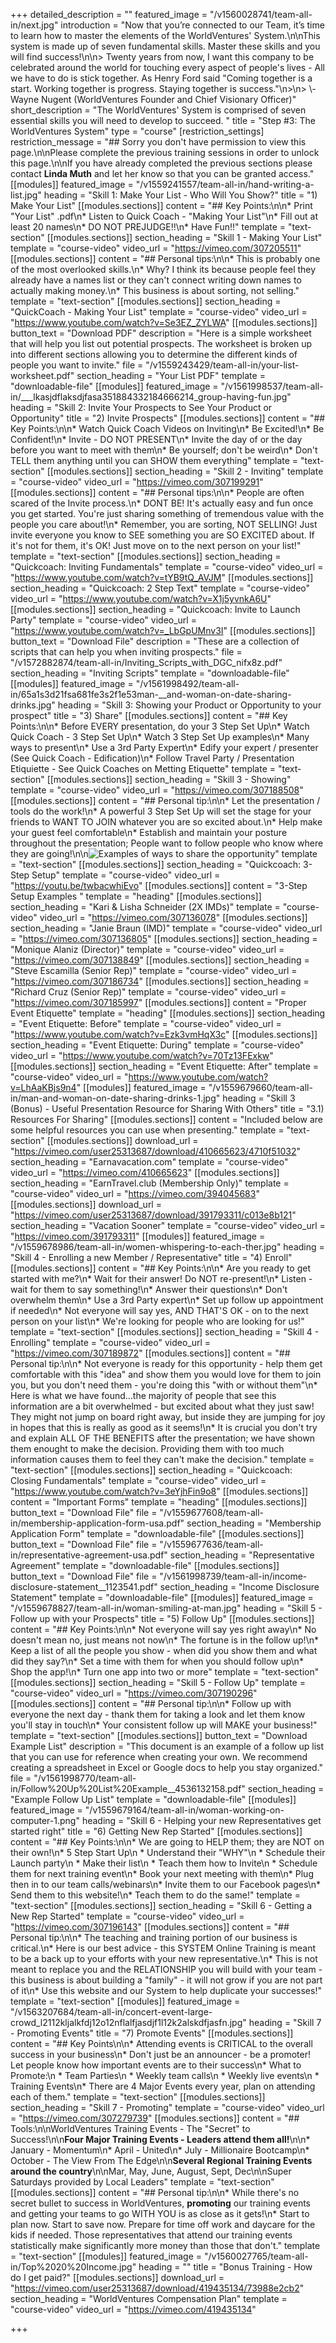 +++
detailed_description = ""
featured_image = "/v1560028741/team-all-in/next.jpg"
introduction = "Now that you’re connected to our Team, it’s time to learn how to master the elements of the WorldVentures' System.\n\nThis system is made up of seven fundamental skills. Master these skills and you will find success!\n\n> Twenty years from now, I want this company to be celebrated around the world for touching every aspect of people's lives - All we have to do is stick together. As Henry Ford said \"Coming together is a start. Working together is progress. Staying together is success.\"\n>\n> \\-Wayne Nugent (WorldVentures Founder and Chief Visionary Officer)"
short_description = "The WorldVentures' System is comprised of seven essential skills you will need to develop to succeed. "
title = "Step #3: The WorldVentures System"
type = "course"
[restriction_settings]
restriction_message = "## Sorry you don't have permission to view this page.\n\nPlease complete the previous training sessions in order to unlock this page.\n\nIf you have already completed the previous sections please contact **Linda Muth** and let her know so that you can be granted access."
[[modules]]
featured_image = "/v1559241557/team-all-in/hand-writing-a-list.jpg"
heading = "Skill 1: Make Your List - Who Will You Show?"
title = "1) Make Your List"
[[modules.sections]]
content = "## Key Points:\n\n* Print \"Your List\" .pdf\n* Listen to Quick Coach - \"Making Your List\"\n* Fill out at least 20 names\n* DO NOT PREJUDGE!!\n* Have Fun!!"
template = "text-section"
[[modules.sections]]
section_heading = "Skill 1 - Making Your List"
template = "course-video"
video_url = "https://vimeo.com/307205511"
[[modules.sections]]
content = "## Personal tips:\n\n* This is probably one of the most overlooked skills.\n* Why? I think its because people feel they already have a names list or they can't connect writing down names to actually making money.\n* This business is about sorting, not selling."
template = "text-section"
[[modules.sections]]
section_heading = "QuickCoach - Making Your List"
template = "course-video"
video_url = "https://www.youtube.com/watch?v=Se3EZ_ZYLWA"
[[modules.sections]]
button_text = "Download PDF"
description = "Here is a simple worksheet that will help you list out potential prospects. The worksheet is broken up into different sections allowing you to determine the different kinds of people you want to invite."
file = "/v1559243429/team-all-in/your-list-worksheet.pdf"
section_heading = "Your List PDF"
template = "downloadable-file"
[[modules]]
featured_image = "/v1561998537/team-all-in/___lkasjdflaksdjfasa351884332184666214_group-having-fun.jpg"
heading = "Skill 2: Invite Your Prospects to See Your Product or Opportunity"
title = "2) Invite Prospects"
[[modules.sections]]
content = "## Key Points:\n\n* Watch Quick Coach Videos on Inviting\n* Be Excited!\n* Be Confident!\n* Invite - DO NOT PRESENT\n* Invite the day of or the day before you want to meet with them\n* Be yourself; don't be weird\n* Don't TELL them anything until you can SHOW them everything"
template = "text-section"
[[modules.sections]]
section_heading = "Skill 2 - Inviting"
template = "course-video"
video_url = "https://vimeo.com/307199291"
[[modules.sections]]
content = "## Personal tips:\n\n* People are often scared of the Invite process.\n* DONT BE! It's actually easy and fun once you get started. You're just sharing something of tremendous value with the people you care about!\n* Remember, you are sorting, NOT SELLING! Just invite everyone you know to SEE something you are SO EXCITED about. If it's not for them, it's OK! Just move on to the next person on your list!"
template = "text-section"
[[modules.sections]]
section_heading = "Quickcoach: Inviting Fundamentals"
template = "course-video"
video_url = "https://www.youtube.com/watch?v=tYB9tQ_AVJM"
[[modules.sections]]
section_heading = "Quickcoach: 2 Step Text"
template = "course-video"
video_url = "https://www.youtube.com/watch?v=X1j5yvnkA6U"
[[modules.sections]]
section_heading = "Quickcoach: Invite to Launch Party"
template = "course-video"
video_url = "https://www.youtube.com/watch?v=_LbGpUMnv3I"
[[modules.sections]]
button_text = "Download File"
description = "These are a collection of scripts that can help you when inviting prospects."
file = "/v1572882874/team-all-in/Inviting_Scripts_with_DGC_nifx8z.pdf"
section_heading = "Inviting Scripts"
template = "downloadable-file"
[[modules]]
featured_image = "/v1561998492/team-all-in/65a1s3d21fsa681fe3s2f1e53man-__and-woman-on-date-sharing-drinks.jpg"
heading = "Skill 3: Showing your Product or Opportunity to your prospect"
title = "3) Share"
[[modules.sections]]
content = "## Key Points:\n\n* Before EVERY presentation, do your 3 Step Set Up\n* Watch Quick Coach - 3 Step Set Up\n* Watch 3 Step Set Up examples\n* Many ways to present\n* Use a 3rd Party Expert\n* Edify your expert / presenter (See Quick Coach - Edification)\n* Follow Travel Party / Presentation Etiquiette - See Quick Coaches on Metting Etiquette"
template = "text-section"
[[modules.sections]]
section_heading = "Skill 3 - Showing"
template = "course-video"
video_url = "https://vimeo.com/307188508"
[[modules.sections]]
content = "## Personal tip:\n\n* Let the presentation / tools do the work!\n* A powerful 3 Step Set Up will set the stage for your friends to WANT TO JOIN whatever you are so excited about.\n* Help make your guest feel comfortable\n* Establish and maintain your posture throughout the presentation; People want to follow people who know where they are going!\n\n![Examples of ways to share the opportunity](https://res.cloudinary.com/modii/w_800,q_60,f_auto/v1559674918/team-all-in/ways-to-share.png)"
template = "text-section"
[[modules.sections]]
section_heading = "Quickcoach: 3-Step Setup"
template = "course-video"
video_url = "https://youtu.be/twbacwhiEvo"
[[modules.sections]]
content = "3-Step Setup Examples "
template = "heading"
[[modules.sections]]
section_heading = "Kari & Lisha Schneider (2X IMDs)"
template = "course-video"
video_url = "https://vimeo.com/307136078"
[[modules.sections]]
section_heading = "Janie Braun (IMD)"
template = "course-video"
video_url = "https://vimeo.com/307136805"
[[modules.sections]]
section_heading = "Monique Alaniz (Director)"
template = "course-video"
video_url = "https://vimeo.com/307138849"
[[modules.sections]]
section_heading = "Steve Escamilla (Senior Rep)"
template = "course-video"
video_url = "https://vimeo.com/307186734"
[[modules.sections]]
section_heading = "Richard Cruz (Senior Rep)"
template = "course-video"
video_url = "https://vimeo.com/307185997"
[[modules.sections]]
content = "Proper Event Etiquette"
template = "heading"
[[modules.sections]]
section_heading = "Event Etiquette: Before"
template = "course-video"
video_url = "https://www.youtube.com/watch?v=Ezk3vmHqX3c"
[[modules.sections]]
section_heading = "Event Etiquette: During"
template = "course-video"
video_url = "https://www.youtube.com/watch?v=70Tz13FExkw"
[[modules.sections]]
section_heading = "Event Etiquette: After"
template = "course-video"
video_url = "https://www.youtube.com/watch?v=LhAaKBjs9n4"
[[modules]]
featured_image = "/v1559679660/team-all-in/man-and-woman-on-date-sharing-drinks-1.jpg"
heading = "Skill 3 (Bonus) - Useful Presentation Resource for Sharing With Others"
title = "3.1) Resources For Sharing"
[[modules.sections]]
content = "Included below are some helpful resources you can use when presenting."
template = "text-section"
[[modules.sections]]
download_url = "https://vimeo.com/user25313687/download/410665623/4710f51032"
section_heading = "Earnavacation.com"
template = "course-video"
video_url = "https://vimeo.com/410665623"
[[modules.sections]]
section_heading = "EarnTravel.club (Membership Only)"
template = "course-video"
video_url = "https://vimeo.com/394045683"
[[modules.sections]]
download_url = "https://vimeo.com/user25313687/download/391793311/c013e8b121"
section_heading = "Vacation Sooner"
template = "course-video"
video_url = "https://vimeo.com/391793311"
[[modules]]
featured_image = "/v1559678986/team-all-in/women-whispering-to-each-ther.jpg"
heading = "Skill 4 - Enrolling a new Member / Representative"
title = "4) Enroll"
[[modules.sections]]
content = "## Key Points:​​\n\n* Are you ready to get started with me?\n* Wait for their answer! Do NOT re-present!\n* Listen - wait for them to say something!\n* Answer their questions\n* Don't overwhelm them\n* Use a 3rd Party expert\n* Set up follow up appointment if needed\n* Not everyone will say yes, AND THAT'S OK - on to the next person on your list\n* We're looking for people who are looking for us!"
template = "text-section"
[[modules.sections]]
section_heading = "Skill 4 - Enrolling"
template = "course-video"
video_url = "https://vimeo.com/307189872"
[[modules.sections]]
content = "## Personal tip:\n\n* Not everyone is ready for this opportunity - help them get comfortable with this \"idea\" and show them you would love for them to join you, but you don't need them - you're doing this \"with or without them\"\n* Here is what we have found...the majority of people that see this information are a bit overwhelmed - but excited about what they just saw! They might not jump on board right away, but inside they are jumping for joy in hopes that this is really as good as it seems!\n* It is crucial you don't try and explain ALL OF THE BENEFITS after the presentation; we have shown them enought to make the decision. Providing them with too much information causes them to feel they can't make the decision."
template = "text-section"
[[modules.sections]]
section_heading = "Quickcoach: Closing Fundamentals"
template = "course-video"
video_url = "https://www.youtube.com/watch?v=3eYjhFin9o8"
[[modules.sections]]
content = "Important Forms"
template = "heading"
[[modules.sections]]
button_text = "Download File"
file = "/v1559677608/team-all-in/membership-application-form-usa.pdf"
section_heading = "Membership Application Form"
template = "downloadable-file"
[[modules.sections]]
button_text = "Download File"
file = "/v1559677636/team-all-in/representative-agreement-usa.pdf"
section_heading = "Representative Agreement"
template = "downloadable-file"
[[modules.sections]]
button_text = "Download File"
file = "/v1561998739/team-all-in/income-disclosure-statement__1123541.pdf"
section_heading = "Income Disclosure Statement"
template = "downloadable-file"
[[modules]]
featured_image = "/v1559678827/team-all-in/woman-smiling-at-man.jpg"
heading = "Skill 5 - Follow up with your Prospects"
title = "5) Follow Up"
[[modules.sections]]
content = "## Key Points:\n\n* Not everyone will say yes right away\n* No doesn't mean no, just means not now\n* The fortune is in the follow up!\n* Keep a list of all the people you show - when did you show them and what did they say?\n* Set a time with them for when you should follow up\n* Shop the app!\n* Turn one app into two or more"
template = "text-section"
[[modules.sections]]
section_heading = "Skill 5 - Follow Up"
template = "course-video"
video_url = "https://vimeo.com/307190296"
[[modules.sections]]
content = "## Personal tip:\n\n* Follow up with everyone the next day - thank them for taking a look and let them know you'll stay in touch\n* Your consistent follow up will MAKE your business!"
template = "text-section"
[[modules.sections]]
button_text = "Download Example List"
description = "This document is an example of a follow up list that you can use for reference when creating your own. We recommend creating a spreadsheet in Excel or Google docs to help you stay organized."
file = "/v1561998770/team-all-in/Follow%20Up%20List%20Example__4536132158.pdf"
section_heading = "Example Follow Up List"
template = "downloadable-file"
[[modules]]
featured_image = "/v1559679164/team-all-in/woman-working-on-computer-1.png"
heading = "Skill 6 - Helping your new Representatives get started right"
title = "6) Getting New Rep Started"
[[modules.sections]]
content = "## Key Points:\n\n* We are going to HELP them; they are NOT on their own!\n* 5 Step Start Up\n  * Understand their \"WHY\"\n  * Schedule their Launch party\n  * Make their list\n  * Teach them how to Invite\n  * Schedule them for next training event\n* Book your next meeting with them\n* Plug then in to our team calls/webinars\n* Invite them to our Facebook pages\n* Send them to this website!\n* Teach them to do the same!"
template = "text-section"
[[modules.sections]]
section_heading = "Skill 6 - Getting a New Rep Started"
template = "course-video"
video_url = "https://vimeo.com/307196143"
[[modules.sections]]
content = "## Personal tip:\n\n* The teaching and training portion of our business is critical.\n* Here is our best advice - this SYSTEM Online Training is meant to be a back up to your efforts with your new representative.\n* This is not meant to replace you and the RELATIONSHIP you will build with your team - this business is about building a \"family\" - it will not grow if you are not part of it\n* Use this website and our System to help duplicate your successes!"
template = "text-section"
[[modules]]
featured_image = "/v1563207684/team-all-in/concert-event-large-crowd_l2112kljalkfdj12o12nflalfjasdjf1l12k2alskdfjasfn.jpg"
heading = "Skill 7 - Promoting Events"
title = "7) Promote Events"
[[modules.sections]]
content = "## Key Points\n\n* Attending events is CRITICAL to the overall success in your business\n* Don't just be an announcer - be a promoter! Let people know how important events are to their success\n* What to Promote:\n  * Team Parties​\n  * Weekly team calls\n  * Weekly live events\n  * Training Events\n* There are 4 Major Events every year, plan on attending each of them."
template = "text-section"
[[modules.sections]]
section_heading = "Skill 7 - Promoting"
template = "course-video"
video_url = "https://vimeo.com/307279739"
[[modules.sections]]
content = "## Tools:\n\nWorldVentures Training Events - The \"Secret\" to Success!\n\n**Four Major Training Events - Leaders attend them all!**\n\n* January - Momentum\n* April - United\n* July - Millionaire Bootcamp\n* October - The View From The Edge\n\n**Several Regional Training Events around the country**\n\nMar, May, June, August, Sept, Dec​\n\nSuper Saturdays provided by Local Leaders"
template = "text-section"
[[modules.sections]]
content = "## Personal tip:\n\n* While there's no secret bullet to success in WorldVentures, **promoting** our training events and getting your teams to go WITH YOU is as close as it gets!\n* Start to plan now. Start to save now. Prepare for time off work and daycare for the kids if needed. Those representatives that attend our training events statistically make significantly more money than those that don't."
template = "text-section"
[[modules]]
featured_image = "/v1560027765/team-all-in/Top%2020%20Income.jpg"
heading = ""
title = "Bonus Training  - How do I get paid?"
[[modules.sections]]
download_url = "https://vimeo.com/user25313687/download/419435134/73988e2cb2"
section_heading = "WorldVentures Compensation Plan"
template = "course-video"
video_url = "https://vimeo.com/419435134"

+++
